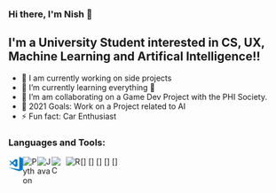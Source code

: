 ### Hi there, I'm Nish 👋


## I'm a University Student interested in CS, UX, Machine Learning and Artifical Intelligence!!

- 🔭 I am currently working on side projects
- 🌱 I’m currently learning everything 🤣 
- 👯 I’m am collaborating on a Game Dev Project with the PHI Society. 
- 🥅 2021 Goals: Work on a Project related to AI
- ⚡ Fun fact: Car Enthusiast 

### Languages and Tools:

[<img align="left" alt="Visual Studio Code" width="26px" src="https://raw.githubusercontent.com/github/explore/80688e429a7d4ef2fca1e82350fe8e3517d3494d/topics/visual-studio-code/visual-studio-code.png" />]
[<img align="left" alt="Python" width="26px" src="https://raw.githubusercontent.com/jmnote/z-icons/master/svg/python.svg" />]
[<img align="left" alt="Java" width="26px" src="https://raw.githubusercontent.com/jmnote/z-icons/master/svg/java.svg" />]
[<img align="left" alt="C" width="26px" src="https://raw.githubusercontent.com/jmnote/z-icons/master/svg/c.svg" />]
[<img align="left" alt="R" width="26px" src="https://raw.githubusercontent.com/jmnote/z-icons/master/svg/r.svg" />]

<br />
